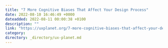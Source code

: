 ```yaml
---
title: "7 More Cognitive Biases That Affect Your Design Process"
date: 2022-08-10 16:46:49 +0000
dateadded: 2022-08-11 00:00:38 +0100
description: ""
link: "https://uxplanet.org/7-more-cognitive-biases-that-affect-your-design-process-2aae1f869c21?source=rss----819cc2aaeee0---4"
category:
directory: _directory/ux-planet.md
---
```

